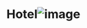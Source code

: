 # Hotel![image](https://github.com/abdulrahmannadap/Hotel-Web-Application/assets/63226271/94bdd7d8-2570-4d2a-90a3-0bd0be095b90)
